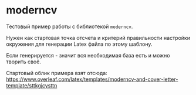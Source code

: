 # moderncv

Тестовый пример работы с библиотекой `moderncv`.

Нужен как стартовая точка отсчета и критерий правильности настройки окружения для генерации Latex файла по этому шаблону.

Если генерируется - значит вся необходимая база есть и можно творить своё.

Стартовый облик примера взят отсюда: https://www.overleaf.com/latex/templates/moderncv-and-cover-letter-template/sttkgjcysttn